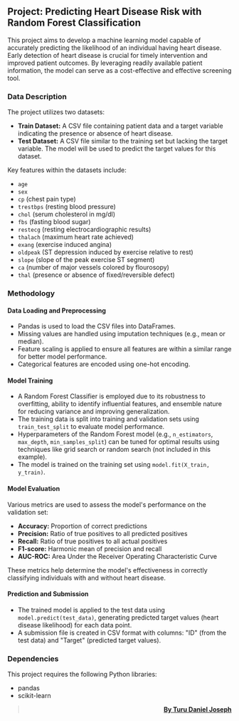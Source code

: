 ## Project: Predicting Heart Disease Risk with Random Forest Classification

This project aims to develop a machine learning model capable of accurately predicting the likelihood of an individual having heart disease. Early detection of heart disease is crucial for timely intervention and improved patient outcomes. By leveraging readily available patient information, the model can serve as a cost-effective and effective screening tool.

### Data Description

The project utilizes two datasets:

* **Train Dataset:** A CSV file containing patient data and a target variable indicating the presence or absence of heart disease.
* **Test Dataset:** A CSV file similar to the training set but lacking the target variable. The model will be used to predict the target values for this dataset.

Key features within the datasets include:

* `age`
* `sex`
* `cp` (chest pain type)
* `trestbps` (resting blood pressure)
* `chol` (serum cholesterol in mg/dl)
* `fbs` (fasting blood sugar)
* `restecg` (resting electrocardiographic results)
* `thalach` (maximum heart rate achieved)
* `exang` (exercise induced angina)
* `oldpeak` (ST depression induced by exercise relative to rest)
* `slope` (slope of the peak exercise ST segment)
* `ca` (number of major vessels colored by flourosopy)
* `thal` (presence or absence of fixed/reversible defect)

### Methodology

#### Data Loading and Preprocessing

* Pandas is used to load the CSV files into DataFrames.
* Missing values are handled using imputation techniques (e.g., mean or median).
* Feature scaling is applied to ensure all features are within a similar range for better model performance.
* Categorical features are encoded using one-hot encoding.

#### Model Training

* A Random Forest Classifier is employed due to its robustness to overfitting, ability to identify influential features, and ensemble nature for reducing variance and improving generalization.
* The training data is split into training and validation sets using `train_test_split` to evaluate model performance.
* Hyperparameters of the Random Forest model (e.g., `n_estimators`, `max_depth`, `min_samples_split`) can be tuned for optimal results using techniques like grid search or random search (not included in this example).
* The model is trained on the training set using `model.fit(X_train, y_train)`.

#### Model Evaluation

Various metrics are used to assess the model's performance on the validation set:

* **Accuracy:** Proportion of correct predictions
* **Precision:** Ratio of true positives to all predicted positives
* **Recall:** Ratio of true positives to all actual positives
* **F1-score:** Harmonic mean of precision and recall
* **AUC-ROC:** Area Under the Receiver Operating Characteristic Curve

These metrics help determine the model's effectiveness in correctly classifying individuals with and without heart disease.

#### Prediction and Submission

* The trained model is applied to the test data using `model.predict(test_data)`, generating predicted target values (heart disease likelihood) for each data point.
* A submission file is created in CSV format with columns: "ID" (from the test data) and "Target" (predicted target values).


### Dependencies

This project requires the following Python libraries:

* pandas
* scikit-learn


> **<div style="text-align: right"> [By Turu Daniel Joseph](https://my-portfolio-daniel-turu.vercel.app/) </div>**
